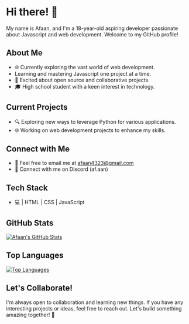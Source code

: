 # Hi there! 👋

My name is Afaan, and I'm a 18-year-old aspiring developer passionate about Javascript and web development. Welcome to my GitHub profile!

## About Me
- 🌐 Currently exploring the vast world of web development.
-   Learning and mastering Javascript one project at a time.
- 🚀 Excited about open source and collaborative projects.
- 🎓 High school student with a keen interest in technology.

## Current Projects
- 🔍 Exploring new ways to leverage Python for various applications.
- 🌐 Working on web development projects to enhance my skills.

## Connect with Me
- 📧 Feel free to email me at afaan4323@gmail.com
- 👾 Connect with me on Discord (af.aan)
## Tech Stack
- 💻 | HTML | CSS | JavaScript

## GitHub Stats
[![Afaan's GitHub Stats](https://github-readme-stats.vercel.app/api?username=Afaan0001&show_icons=true&theme=radical)](https://github.com/Afaan0001)

## Top Languages
[![Top Languages](https://github-readme-stats.vercel.app/api/top-langs/?username=Afaan0001&layout=compact)](https://github.com/Afaan0001)

## Let's Collaborate!
I'm always open to collaboration and learning new things. If you have any interesting projects or ideas, feel free to reach out. Let's build something amazing together! 🚀

